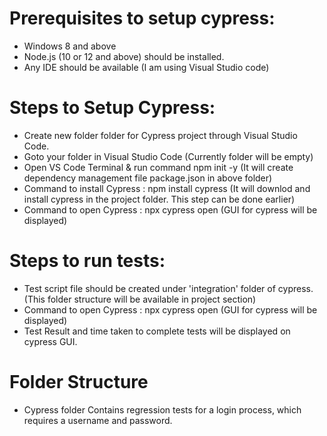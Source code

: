 # Prerequisites to setup cypress:
* Windows 8 and above
* Node.js (10 or 12 and above) should be installed.
* Any IDE should be available (I am using Visual Studio code)

# Steps to Setup Cypress:
* Create new folder folder for Cypress project through Visual Studio Code.
* Goto your folder in Visual Studio Code (Currently folder will be empty)
* Open VS Code Terminal & run command npm init -y (It will create dependency management file package.json in above folder)
* Command to install Cypress : npm install cypress (It will downlod and install cypress in the project folder. This step can be done earlier)
* Command to open Cypress : npx cypress open (GUI for cypress will be displayed)

# Steps to run tests:
* Test script file should be created under 'integration' folder of cypress. (This folder structure will be available in project section)
* Command to open Cypress : npx cypress open (GUI for cypress will be displayed)
* Test Result and time taken to complete tests will be displayed on cypress GUI.

# Folder Structure
* Cypress folder Contains regression tests for a login process, which requires a username and password.
